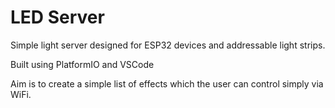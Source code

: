 # LED Server   

Simple light server designed for ESP32 devices and addressable light strips.

Built using PlatformIO and VSCode

Aim is to create a simple list of effects which the user can control simply via WiFi.

